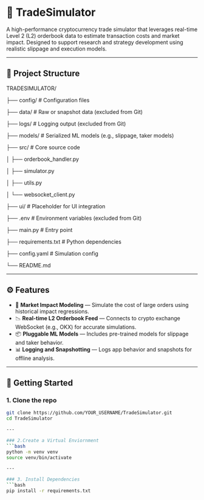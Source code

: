 # 🧠 TradeSimulator

A high-performance cryptocurrency trade simulator that leverages real-time Level 2 (L2) orderbook data to estimate transaction costs and market impact. Designed to support research and strategy development using realistic slippage and execution models.

---

## 📁 Project Structure

TRADESIMULATOR/

├── config/ # Configuration files

├── data/ # Raw or snapshot data (excluded from Git)

├── logs/ # Logging output (excluded from Git)

├── models/ # Serialized ML models (e.g., slippage, taker models)

├── src/ # Core source code

│ ├── orderbook_handler.py

│ ├── simulator.py


│ ├── utils.py

│ └── websocket_client.py

├── ui/ # Placeholder for UI integration

├── .env # Environment variables (excluded from Git)

├── main.py # Entry point


├── requirements.txt # Python dependencies

├── config.yaml # Simulation config

└── README.md


---

## ⚙️ Features

- 🧮 **Market Impact Modeling** — Simulate the cost of large orders using historical impact regressions.
- 📉 **Real-time L2 Orderbook Feed** — Connects to crypto exchange WebSocket (e.g., OKX) for accurate simulations.
- 📦 **Pluggable ML Models** — Includes pre-trained models for slippage and taker behavior.
- 📊 **Logging and Snapshotting** — Logs app behavior and snapshots for offline analysis.

---

## 🚀 Getting Started

### 1. Clone the repo
```bash
git clone https://github.com/YOUR_USERNAME/TradeSimulator.git
cd TradeSimulator

---

### 2.Create a Virtual Enviornment
```bash
python -m venv venv
source venv/bin/activate

---

### 3. Install Dependencies
```bash
pip install -r requirements.txt
